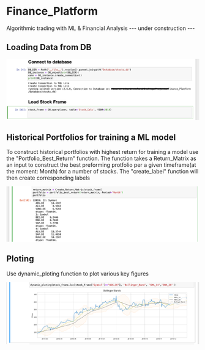 # Finance_Platform
Algorithmic trading with ML & Financial Analysis
--- under construction ---


## Loading Data from DB

![Example_Connect](Instructions/Connect_Database.png)


## Historical Portfolios for training a ML model
To construct historical portfolios with highest return for training a model use the "Portfolio_Best_Return" function.
The function takes a Return_Matrix as an input to construct the best preforming protfolio per a given timeframe(at the moment: Month) for a number of stocks.
The "create_label" function will then create corresponding labels

![Example_portfolio](Instructions/Create_Portfolio.png)

## Ploting

Use dynamic_ploting function to plot various key figures 

![Example_Connect](Instructions/Ploting_Financials.png)

